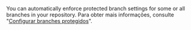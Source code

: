 You can automatically enforce protected branch settings for some or all branches in your repository. Para obter mais informações, consulte "[Configurar branches protegidos](/github/administering-a-repository/configuring-protected-branches)".
